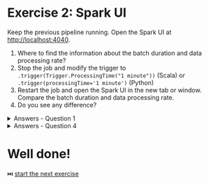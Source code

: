# Exercise 2: Spark UI

Keep the previous pipeline running. Open the Spark UI at [http://localhost:4040](http://localhost:4040).

1. Where to find the information about the batch duration and data processing rate?
2. Stop the job and modify the trigger to `.trigger(Trigger.ProcessingTime("1 minute"))` (Scala) or `.trigger(processingTime='1 minute')` (Python)
3. Restart the job and open the Spark UI in the new tab or window. Compare the batch duration and data processing rate.
4. Do you see any difference?


<details>
<summary>Answers - Question 1</summary>
Under _Structured Streaming_ where the Streaming query statistics are displayed.
</details>

<details>
<summary>Answers - Question 4</summary>
Several aspects here:

* more rows are processed at once, the query waits 1 minute and takes more data at once
* it doesn't impact the execution time, though; our sink is not data-bounded; we print data which is stored in memory
  so there is no I/O impact because of the increased data volume; typically, it won't be the case if you use a I/O-bounded data sink
* there is less jobs executed in the Jobs section; it might be easier to follow
</details>

# Well done! 
⏭️ [start the next exercise](exercise3.md)

